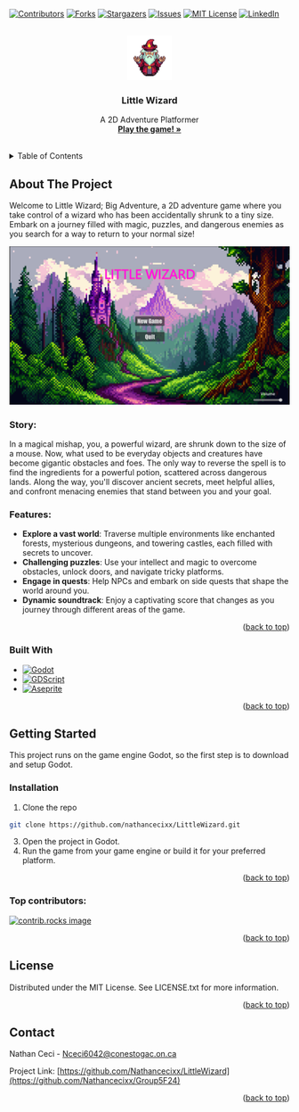 <a id="readme-top"></a>



<!-- PROJECT SHIELDS -->
[![Contributors][contributors-shield]][contributors-url]
[![Forks][forks-shield]][forks-url]
[![Stargazers][stars-shield]][stars-url]
[![Issues][issues-shield]][issues-url]
[![MIT License][license-shield]][license-url]
[![LinkedIn][linkedin-shield]][linkedin-url]



<!-- PROJECT LOGO -->
<br />
<div align="center">
  <a href="https://github.com/Nathancecixx/LittleWizard">
    <img src="Resources/Sprites/Player/WizardChoice.png" alt="Logo" width="80" height="80">
  </a>

  <h3 align="center">Little Wizard</h3>

  <p align="center">
    A 2D Adventure Platformer
    <br />
    <a href="https://nathanceci.itch.io/little-wizard"><strong>Play the game! »</strong></a>
    <br />
    <br />
  
  </p>
</div>



<!-- TABLE OF CONTENTS -->
<details>
  <summary>Table of Contents</summary>
  <ol>
    <li>
      <a href="#about-the-project">About The Project</a>
      <ul>
        <li><a href="#built-with">Built With</a></li>
      </ul>
    </li>
    <li>
      <a href="#getting-started">Getting Started</a>
      <ul>
        <li><a href="#installation">Installation</a></li>
      </ul>
    </li>
    <li><a href="#license">License</a></li>
    <li><a href="#contact">Contact</a></li>
  </ol>
</details>



<!-- ABOUT THE PROJECT -->
## About The Project

Welcome to Little Wizard; Big Adventure, a 2D adventure game where you take control of a wizard who has been accidentally shrunk to a tiny size. Embark on a journey filled with magic, puzzles, and dangerous enemies as you search for a way to return to your normal size!

![Game Screen Shot][product-screenshot]

### Story:
In a magical mishap, you, a powerful wizard, are shrunk down to the size of a mouse. Now, what used to be everyday objects and creatures have become gigantic obstacles and foes. The only way to reverse the spell is to find the ingredients for a powerful potion, scattered across dangerous lands. Along the way, you'll discover ancient secrets, meet helpful allies, and confront menacing enemies that stand between you and your goal.

### Features:
- **Explore a vast world**: Traverse multiple environments like enchanted forests, mysterious dungeons, and towering castles, each filled with secrets to uncover.
- **Challenging puzzles**: Use your intellect and magic to overcome obstacles, unlock doors, and navigate tricky platforms.
- **Engage in quests**:  Help NPCs and embark on side quests that shape the world around you.
- **Dynamic soundtrack**: Enjoy a captivating score that changes as you journey through different areas of the game.

<p align="right">(<a href="#readme-top">back to top</a>)</p>



### Built With

* [![Godot][Godot]][Godot-url]
* [![GDScript][GDScript]][GDScript-url]
* [![Aseprite][Aseprite]][Aseprite-url]

<p align="right">(<a href="#readme-top">back to top</a>)</p>



<!-- GETTING STARTED -->
## Getting Started

This project runs on the game engine Godot, so the first step is to download and setup Godot.

### Installation

1. Clone the repo
```sh
git clone https://github.com/nathancecixx/LittleWizard.git
```

3. Open the project in Godot.
4. Run the game from your game engine or build it for your preferred platform.

<p align="right">(<a href="#readme-top">back to top</a>)</p>

### Top contributors:

<a href="https://github.com/Nathancecixx/LittleWizard/graphs/contributors">
  <img src="https://contrib.rocks/image?repo=Nathancecixx/LittleWizard" alt="contrib.rocks image" />
</a>

<p align="right">(<a href="#readme-top">back to top</a>)</p>



<!-- LICENSE -->
## License

Distributed under the MIT License. See LICENSE.txt for more information.

<p align="right">(<a href="#readme-top">back to top</a>)</p>



<!-- CONTACT -->
## Contact

Nathan Ceci - Nceci6042@conestogac.on.ca

Project Link: [https://github.com/Nathancecixx/LittleWizard](https://github.com/Nathancecixx/Group5F24)

<p align="right">(<a href="#readme-top">back to top</a>)</p>



<!-- MARKDOWN LINKS & IMAGES -->
<!-- https://www.markdownguide.org/basic-syntax/#reference-style-links -->
[contributors-shield]: https://img.shields.io/github/contributors/Nathancecixx/LittleWizard.svg?style=for-the-badge
[contributors-url]: https://github.com/Nathancecixx/LittleWizard/graphs/contributors
[forks-shield]: https://img.shields.io/github/forks/Nathancecixx/LittleWizard.svg?style=for-the-badge
[forks-url]: https://github.com/Nathancecixx/LittleWizard.svg/network/members
[stars-shield]: https://img.shields.io/github/stars/Nathancecixx/LittleWizard.svg?style=for-the-badge
[stars-url]: https://github.com/Nathancecixx/LittleWizard/stargazers
[issues-shield]: https://img.shields.io/github/issues/Nathancecixx/LittleWizard.svg?style=for-the-badge
[issues-url]: https://github.com/Nathancecixx/LittleWizard/issues
[license-shield]: https://img.shields.io/github/license/Nathancecixx/LittleWizard.svg?style=for-the-badge
[license-url]: https://github.com/Nathancecixx/LittleWizard/blob/master/LICENSE.txt
[linkedin-shield]: https://img.shields.io/badge/-LinkedIn-black.svg?style=for-the-badge&logo=linkedin&colorB=555
[linkedin-url]: https://linkedin.com/in/nathanceci
[product-screenshot]: Resources/Demo/LilWizDemo.png

[Godot]: https://img.shields.io/badge/Godot-478CBF?style=for-the-badge&logo=godot-engine&logoColor=white  
[Godot-url]: https://godotengine.org/

[GDScript]: https://img.shields.io/badge/GDScript-478CBF?style=for-the-badge&logo=godot-engine&logoColor=white  
[GDScript-url]: https://godotengine.org/

[Aseprite]: https://img.shields.io/badge/Aseprite-7D929E?style=for-the-badge&logo=aseprite&logoColor=white  
[Aseprite-url]: https://www.aseprite.org/
